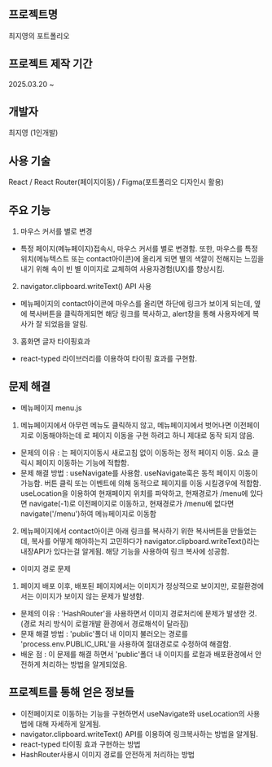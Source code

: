 ## 프로젝트명
최지영의 포트폴리오

## 프로젝트 제작 기간
2025.03.20 ~

## 개발자
최지영 (1인개발)

## 사용 기술
React / React Router(페이지이동) / Figma(포트폴리오 디자인시 활용)

## 주요 기능
1. 마우스 커서를 별로 변경
- 특정 페이지(메뉴페이지)접속시, 마우스 커서를 별로 변경함. 또한, 마우스를 특정 위치(메뉴텍스트 또는 contact아이콘)에 올리게 되면 별의 색깔이 전해지는 느낌을 내기 위해 속이 빈 별 이미지로 교체하여 사용자경험(UX)를 향상시킴.

2. navigator.clipboard.writeText() API 사용
- 메뉴페이지의 contact아이콘에 마우스를 올리면 하단에 링크가 보이게 되는데, 옆에 복사버튼을 클릭하게되면 해당 링크를 복사하고, alert창을 통해 사용자에게 복사가 잘 되었음을 알림.

3. 홈화면 글자 타이핑효과
- react-typed 라이브러리를 이용하여 타이핑 효과를 구현함.
  
## 문제 해결
- 메뉴페이지 menu.js
1. 메뉴페이지에서 아무런 메뉴도 클릭하지 않고, 메뉴페이지에서 벗어나면 이전페이지로 이동해야하는데 <Link>로 페이지 이동을 구현 하려고 하니 제대로 동작 되지 않음.
* 문제의 이유 : <Link>는 페이지이동시 새로고침 없이 이동하는 정적 페이지 이동. 요소 클릭시 페이지 이동하는 기능에 적합함.
* 문제 해결 방법 : useNavigate를 사용함. useNavigate훅은 동적 페이지 이동이 가능함. 버튼 클릭 또는 이벤트에 의해 동적으로 페이지를 이동 시킬경우에 적합함. useLocation을 이용하여 현재페이지 위치를 파악하고, 현재경로가 /menu에 있다면 navigate(-1)로 이전페이지로 이동하고, 현재경로가 /menu에 없다면 navigate('/menu')하여 메뉴페이지로 이동함

2. 메뉴페이지에서 contact아이콘 아래 링크를 복사하기 위한 복사버튼을 만들었는데, 복사를 어떻게 해야하는지 고민하다가 navigator.clipboard.writeText()라는 내장API가 있다는걸 알게됨. 해당 기능을 사용하여 링크 복사에 성공함.

- 이미지 경로 문제
1. 페이지 배포 이후, 배포된 페이지에서는 이미지가 정상적으로 보이지만, 로컬환경에서는 이미지가 보이지 않는 문제가 발생함.
* 문제의 이유 : 'HashRouter'을 사용하면서 이미지 경로처리에 문제가 발생한 것. (경로 처리 방식이 로컬개발 환경에서 경로해석이 달라짐)
* 문재 해결 방법 : 'public'폴더 내 이미지 불러오는 경로를 'process.env.PUBLIC_URL'을 사용하여 절대경로로 수정하여 해결함.
* 배운 점 : 이 문제를 해결 하면서 'public'폴더 내 이미지를 로컬과 배포환경에서 안전하게 처리하는 방법을 알게되었음.



## 프로젝트를 통해 얻은 정보들
- 이전페이지로 이동하는 기능을 구현하면서 useNavigate와 useLocation의 사용법에 대해 자세하게 알게됨.
- navigator.clipboard.writeText() API를 이용하여 링크복사하는 방법을 알게됨.
- react-typed 타이핑 효과 구현하는 방법
- HashRouter사용시 이미지 경로를 안전하게 처리하는 방법
